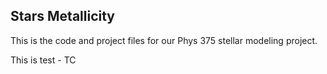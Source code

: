 ## Stars Metallicity

This is the code and project files for our Phys 375 stellar modeling project.

This is test - TC